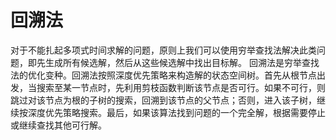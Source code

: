 # 回溯法
对于不能扎起多项式时间求解的问题，原则上我们可以使用穷举查找法解决此类问题，即先生成所有候选解，然后从这些候选解中找出目标解。
回溯法是穷举查找法的优化变种。回溯法按照深度优先策略来构造解的状态空间树。首先从根节点出发，当搜索至某一节点时，先利用剪枝函数判断该节点是否可行。如果不可行，则跳过对该节点为根的子树的搜索，回溯到该节点的父节点；否则，进入该子树，继续按深度优先策略搜索。最后，如果该算法找到问题的一个完全解，根据需要停止或继续查找其他可行解。

<!--stackedit_data:
eyJoaXN0b3J5IjpbLTIwODA2NDM3MTMsLTMyNTAzMTY4N119
-->